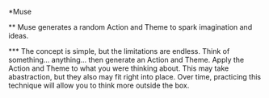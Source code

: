 *Muse

** Muse generates a random Action and Theme to spark imagination and ideas.

*** The concept is simple, but the limitations are endless. Think of something... anything... then generate an Action and Theme. Apply the Action and Theme to what you were thinking about. This may take abastraction, but they also may fit right into place. Over time, practicing this technique will allow you to think more outside the box.
